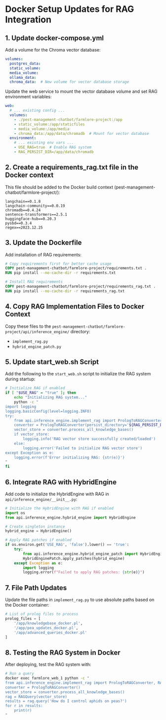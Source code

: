 # Docker Setup Updates for RAG Integration

## 1. Update docker-compose.yml

Add a volume for the Chroma vector database:

```yaml
volumes:
  postgres_data:
  static_volume:
  media_volume:
  ollama_data:
  chroma_data:  # New volume for vector database storage
```

Update the web service to mount the vector database volume and set RAG environment variables:

```yaml
web:
  # ... existing config ...
  volumes:
    - ./pest-management-chatbot/farmlore-project:/app
    - static_volume:/app/staticfiles
    - media_volume:/app/media
    - chroma_data:/app/data/chromadb  # Mount for vector database
  environment:
    # ... existing env vars ...
    - USE_RAG=true  # Enable RAG system
    - RAG_PERSIST_DIR=/app/data/chromadb
```

## 2. Create a requirements_rag.txt file in the Docker context

This file should be added to the Docker build context (pest-management-chatbot/farmlore-project/):

```
langchain==0.1.8
langchain-community==0.0.19
chromadb==0.4.24
sentence-transformers==2.5.1
huggingface-hub==0.20.3
pysbd==0.3.4
regex==2023.12.25
```

## 3. Update the Dockerfile

Add installation of RAG requirements:

```Dockerfile
# Copy requirements first for better cache usage
COPY pest-management-chatbot/farmlore-project/requirements.txt .
RUN pip install --no-cache-dir -r requirements.txt

# Install RAG requirements
COPY pest-management-chatbot/farmlore-project/requirements_rag.txt .
RUN pip install --no-cache-dir -r requirements_rag.txt
```

## 4. Copy RAG Implementation Files to Docker Context

Copy these files to the `pest-management-chatbot/farmlore-project/api/inference_engine/` directory:

- `implement_rag.py`
- `hybrid_engine_patch.py`

## 5. Update start_web.sh Script

Add the following to the `start_web.sh` script to initialize the RAG system during startup:

```bash
# Initialize RAG if enabled
if [ "$USE_RAG" = "true" ]; then
    echo "Initializing RAG system..."
    python -c "
import logging
logging.basicConfig(level=logging.INFO)
try:
    from api.inference_engine.implement_rag import PrologToRAGConverter
    converter = PrologToRAGConverter(persist_directory='${RAG_PERSIST_DIR}')
    vector_store = converter.process_all_knowledge_bases()
    if vector_store:
        logging.info('RAG vector store successfully created/loaded')
    else:
        logging.error('Failed to initialize RAG vector store')
except Exception as e:
    logging.error(f'Error initializing RAG: {str(e)}')
"
fi
```

## 6. Integrate RAG with HybridEngine

Add code to initialize the HybridEngine with RAG in `api/inference_engine/__init__.py`:

```python
# Initialize the HybridEngine with RAG if enabled
import os
from api.inference_engine.hybrid_engine import HybridEngine

# Create singleton instance
hybrid_engine = HybridEngine()

# Apply RAG patches if enabled
if os.environ.get('USE_RAG', 'false').lower() == 'true':
    try:
        from api.inference_engine.hybrid_engine_patch import HybridEnginePatch
        HybridEnginePatch.apply_patches(hybrid_engine)
    except Exception as e:
        import logging
        logging.error(f"Failed to apply RAG patches: {str(e)}")
```

## 7. File Path Updates

Update the file paths in `implement_rag.py` to use absolute paths based on the Docker container:

```python
# List of prolog files to process
prolog_files = [
    '/app/knowledgebase_docker.pl',
    '/app/pea_updates_docker.pl',
    '/app/advanced_queries_docker.pl'
]
```

## 8. Testing the RAG System in Docker

After deploying, test the RAG system with:

```bash
# Run a query
docker exec farmlore_web_1 python -c "
from api.inference_engine.implement_rag import PrologToRAGConverter, RAGQuery
converter = PrologToRAGConverter()
vector_store = converter.process_all_knowledge_bases()
rag = RAGQuery(vector_store)
results = rag.query('How do I control aphids on peas?')
for r in results:
    print(r)
"
``` 